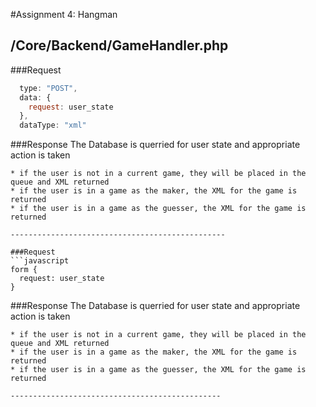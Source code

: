 #Assignment 4: Hangman

/Core/Backend/GameHandler.php
------------------------------------------------

###Request
```javascript
  type: "POST",
  data: {
    request: user_state
  },
  dataType: "xml"
```

###Response
The Database is querried for user state and appropriate action is taken
```
* if the user is not in a current game, they will be placed in the queue and XML returned
* if the user is in a game as the maker, the XML for the game is returned
* if the user is in a game as the guesser, the XML for the game is returned

------------------------------------------------

###Request
```javascript
form {
  request: user_state
}
```

###Response
The Database is querried for user state and appropriate action is taken
```
* if the user is not in a current game, they will be placed in the queue and XML returned
* if the user is in a game as the maker, the XML for the game is returned
* if the user is in a game as the guesser, the XML for the game is returned

-----------------------------------------------
